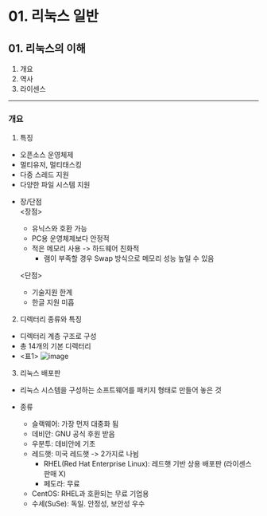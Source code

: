 # 01. 리눅스 일반

## 01. 리눅스의 이해
1. 개요
2. 역사
3. 라이센스
<hr/>

### 개요
1. 특징
  - 오픈소스 운영체제
  - 멀티유저, 멀티태스킹
  - 다중 스레드 지원
  - 다양한 파일 시스템 지원

* 장/단점   
  <장점>
  - 유닉스와 호환 가능
  - PC용 운영체제보다 안정적
  - 적은 메모리 사용 -> 하드웨어 친화적
    - 램이 부족할 경우 Swap 방식으로 메모리 성능 높일 수 있음
  
  <단점>
  - 기술지원 한계
  - 한글 지원 미흡

2. 디렉터리 종류와 특징
  - 디렉터리 계층 구조로 구성
  - 총 14개의 기본 디렉터리
  - <표1>
    ![image](https://user-images.githubusercontent.com/66341680/109922111-3bb32400-7d00-11eb-8ddb-cf52dfd4dae7.png)
 
3. 리눅스 배포판
  - 리눅스 시스템을 구성하는 소프트웨어를 패키지 형태로 만들어 놓은 것
  
  - 종류
    - 슬랙웨어: 가장 먼저 대중화 됨
    - 데비안: GNU 공식 후원 받음
    - 우분투: 데비안에 기초
    - 레드햇: 미국 레드햇 -> 2가지로 나뉨
      - RHEL(Red Hat Enterprise Linux): 레드햇 기반 상용 배포판 (라이센스 판매 X)
      - 페도라: 무료
    - CentOS: RHEL과 호환되는 무료 기업용
    - 수세(SuSe): 독일. 안정성, 보안성 우수


